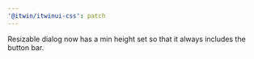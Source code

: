 ```yaml
---
'@itwin/itwinui-css': patch
---
```


Resizable dialog now has a min height set so that it always includes the button bar.
